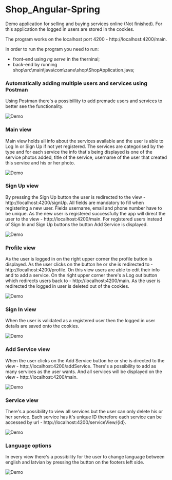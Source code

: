 # Shop_Angular-Spring
Demo application for selling and buying services online (Not finished). For this application the logged in users are stored in the cookies.

The program works on the localhost port 4200 - http://localhost:4200/main.

In order to run the program you need to run:
- front-end using *ng serve* in the therninal;
- back-end by running shop\src\main\java\com\zane\shop\ShopApplication.java;

### Automatically adding multiple users and services using Postman
Using Postman there's a possibillity to add premade users and services to better see the functionality.

![Demo](https://media3.giphy.com/media/2X2a0275a4GTcqd9D3/giphy.gif?cid=790b7611a3885003f876f22be52002e892e517f87dc2c4ff&rid=giphy.gif&ct=g)

### Main view 
Main view holds all info about the services available and the user is able to Log In or Sign Up if not yet registered. The services are categorised by the type and for each service the info that's being displayed is one of the service photos added, title of the service, username of the user that created this service and his or her photo. 

![Demo](https://media1.giphy.com/media/d4JznRdpImZEF2bUaw/giphy.gif?cid=790b7611b8bd5b62610e949350895fa0600844fe41df11e7&amp;rid=giphy.gif&amp;ct=g)

### Sign Up view
By pressing the Sign Up button the user is redirected to the view - http://localhost:4200/signUp. All fields are mandatory to fill when registering a new user. Fields username, email and phone number have to be unique. As the new user is registered successfully the app will direct the user to the view - http://localhost:4200/main. For registered users instead of Sign In and Sign Up buttons the button Add Service is displayed.

![Demo](https://media3.giphy.com/media/n8o4nyC7NTWWGCumIW/giphy.gif?cid=790b7611e3eb7a0c7a017c13d6ac4beb8580be6420fd20f8&rid=giphy.gif&ct=g)

### Profile view
As the user is logged in on the right upper corner the profile button is displayed. As the user clicks on the button he or she is redirected to - http://localhost:4200/profile. On this view users are able to edit their info and to add a service. On the right upper corner there's a Log out button which redirects users back to - http://localhost:4200/main. As the user is redirected the logged in user is deleted out of the cookies.

![Demo](https://media1.giphy.com/media/LiWN5pTZAOV2QUQZ9D/giphy.gif?cid=790b7611b73e08aa2e827a6a3e82cc56bc68131bc822ff6e&rid=giphy.gif&ct=g)

### Sign In view
When the user is validated as a registered user then the logged in user details are saved onto the cookies. 

![Demo](https://media1.giphy.com/media/8YgaTr1jGZez2Yg5Gu/giphy.gif?cid=790b7611f3074ec8349c46b89f380ee9b7253078ab70e36c&rid=giphy.gif&ct=g)

### Add Service view
When the user clicks on the Add Service button he or she is directed to the view - http://localhost:4200/addService. There's a possibility to add as many services as the user wants. And all services will be displayed on the view - http://localhost:4200/main. 

![Demo](https://media2.giphy.com/media/DSSHF3hacK02SulMgX/giphy.gif?cid=790b7611b132b462f0d974f94a8ba9db000aa6c24fccde60&rid=giphy.gif&ct=g)

### Service view
There's a possibility to view all services but the user can only delete his or her service. Each service has it's unique ID therefore each service can be accessed by url - http://localhost:4200/serviceView/{id}.

![Demo](https://media0.giphy.com/media/t4VtYWqxGAWjN4kw45/giphy.gif?cid=790b7611db72c04605bb0b1c7a458dbc3088160b71cfbcec&rid=giphy.gif&ct=g)

### Language options
In every view there's a possibility for the user to change language between english and latvian by pressing the button on the footers left side.

![Demo](https://media2.giphy.com/media/u0PIM87FtZ6vusQt9n/giphy.gif?cid=790b76116bdbe20011f4407d3eec94238358b10c3b7d54c0&rid=giphy.gif&ct=g)
